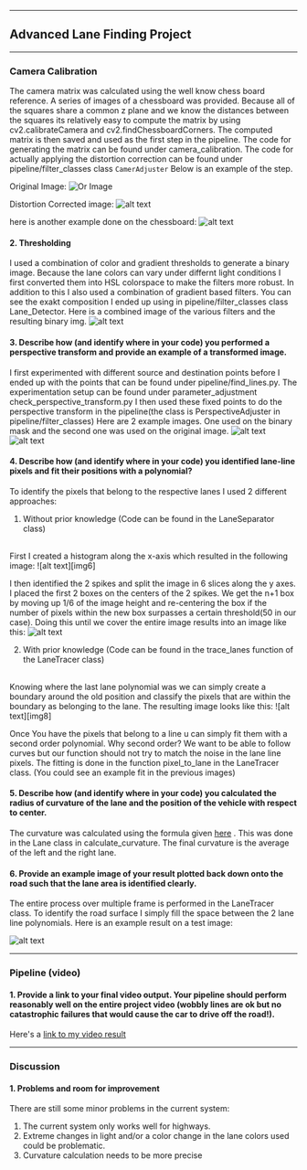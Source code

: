 

---

## Advanced Lane Finding Project


[//]: # (Image References)
[img1]: ./data/output_images/distortion_correction.jpg
[img2]: ./data/test_images/test1.jpg
[img3]: ./data/output_images/filter_sample.jpg
[img4]: ./data/output_images/persp_adj_sample_bin.jpg
[img5]: ./data/output_images/persp_adj_sample_or.jpg
[img6]: ./data/output_images/histogram_example.png
[img7]: ./data/output_images/Lane_Detector_sample.jpg
[img8]: ./data/output_images/Lane_tracer_sample.jpg
[img9]: ./data/output_images/complete_pipeline_sample.jpg
[img10]: ./data/output_images/distortion_correction_chessboard.jpg
[video1]: ./data/video_result.mp4 "Video"


---


### Camera Calibration

The camera matrix was calculated using the well know chess board reference.
A series of images of a chessboard was provided. Because all of the squares share a common z plane and we know the distances between the squares its relatively easy to compute the matrix by using cv2.calibrateCamera and cv2.findChessboardCorners.
The computed matrix is then saved and used as the first step in the pipeline.
The code for generating the matrix can be found under camera_calibration.
The code for actually applying the distortion correction can be found under
pipeline/filter_classes class `CamerAdjuster`
Below is an example of the step.
<br>

Original Image:
![Or Image][img2]

Distortion Corrected image:
![alt text][img1]

here is another example done on the chessboard:
![alt text][img10]

#### 2. Thresholding

I used a combination of color and gradient thresholds to generate a binary image.
Because the lane colors can vary under differnt light conditions I first converted them into HSL colorspace to make the filters more robust. In addition to this I also used a combination of gradient based filters. You can see the exakt composition I ended up using in pipeline/filter_classes class Lane_Detector.
Here is a combined image of the various filters and the resulting binary img.
![alt text][img3]

#### 3. Describe how (and identify where in your code) you performed a perspective transform and provide an example of a transformed image.
I first experimented with different source and destination points before I ended up with the points that can be found under pipeline/find_lines.py.
The experimentation setup can be found under parameter_adjustment check_perspective_transform.py
I then used these fixed points to do the perspective transform in the pipeline(the class is PerspectiveAdjuster in pipeline/filter_classes)
Here are 2 example images. One used on the binary mask and the second one was used on the original image.
![alt text][img4]
![alt text][img5]

#### 4. Describe how (and identify where in your code) you identified lane-line pixels and fit their positions with a polynomial?

To identify the pixels that belong to the respective lanes I used 2 different approaches:

1. Without prior knowledge (Code can be found in the LaneSeparator class)
<br>
First I created a histogram along the x-axis which resulted in the following image:
![alt text][img6]

I then identified the 2 spikes and split the image in 6 slices along the y axes.
I placed the first 2 boxes on the centers of the 2 spikes. We get the n+1 box by moving up 1/6 of the image height and re-centering the box if the number of pixels within the new box surpasses a certain threshold(50 in our case).
Doing this until we cover the entire image results into an image like this:
![alt text][img7]

2. With prior knowledge (Code can be found in the trace_lanes function of the LaneTracer class)
<br>
Knowing where the last lane polynomial was we can simply  create a boundary around the old position and classify the pixels that are within the boundary as
belonging to the lane.
The resulting image looks like this:
![alt text][img8]


Once You have the pixels that belong to a line u can simply fit them with a second order polynomial. Why second order? We want to be able to follow curves but our function should not try to match the noise in the lane line pixels.
The fitting is done in the function pixel_to_lane in the LaneTracer class.
(You could see an example fit in the previous images)

#### 5. Describe how (and identify where in your code) you calculated the radius of curvature of the lane and the position of the vehicle with respect to center.

The curvature was calculated using the formula given [here](https://www.intmath.com/applications-differentiation/8-radius-curvature.php) . This was done in the Lane class in calculate_curvature.
The final curvature is the average of the left and the right lane.

#### 6. Provide an example image of your result plotted back down onto the road such that the lane area is identified clearly.

The entire process over multiple frame is performed in the LaneTracer class.
To identify the road surface I simply fill the space between the 2 lane line polynomials.
Here is an example result on a test image:

![alt text][img9]

---

### Pipeline (video)

#### 1. Provide a link to your final video output.  Your pipeline should perform reasonably well on the entire project video (wobbly lines are ok but no catastrophic failures that would cause the car to drive off the road!).

Here's a [link to my video result](./data/video_result.mp4)

---

### Discussion

#### 1. Problems and room for improvement
There are still some minor problems in the current system:

  1. The current system only works well for highways.
  2. Extreme changes in light and/or a color change in the lane colors used could be problematic.
  3. Curvature calculation needs to be more precise
